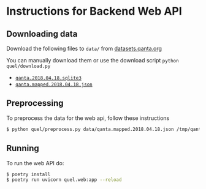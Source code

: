 # Instructions for Backend Web API

## Downloading data

Download the following files to `data/` from [datasets.qanta.org](http://datasets.qanta.org)

You can manually download them or use the download script `python quel/download.py`

- [`qanta.2018.04.18.sqlite3`](https://s3-us-west-2.amazonaws.com/pinafore-us-west-2/qanta-jmlr-datasets/qanta.2018.04.18.sqlite3)
- [`qanta.mapped.2018.04.18.json`](https://s3-us-west-2.amazonaws.com/pinafore-us-west-2/qanta-jmlr-datasets/qanta.mapped.2018.04.18.json)

## Preprocessing

To preprocess the data for the web api, follow these instructions

```bash
$ python quel/preprocess.py data/qanta.mapped.2018.04.18.json /tmp/qanta_tokenized.json
```

## Running

To run the web API do:

```bash
$ poetry install
$ poetry run uvicorn quel.web:app --reload
```
